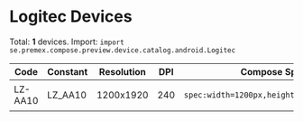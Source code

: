 # Logitec Devices

Total: **1** devices. Import: `import se.premex.compose.preview.device.catalog.android.Logitec`

| Code | Constant | Resolution | DPI | Compose Spec | Preview Usage |
|------|----------|------------|-----|-------------|---------------|
| LZ-AA10 | LZ_AA10 | 1200x1920 | 240 | `spec:width=1200px,height=1920px,dpi=240` | `@Preview(device = Logitec.LZ_AA10)` |

<!-- Generated automatically. Do not edit manually. -->
